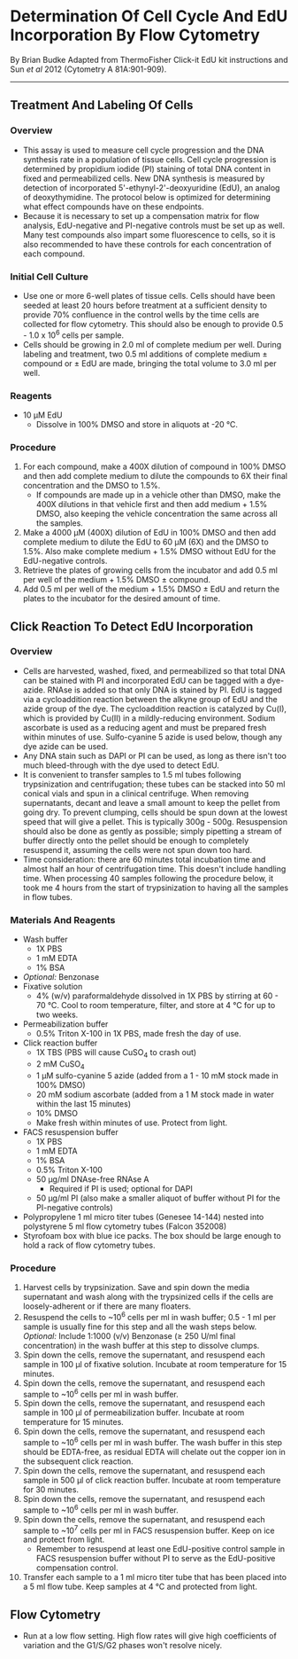 # Determination Of Cell Cycle And EdU Incorporation By Flow Cytometry
By Brian Budke
Adapted from ThermoFisher Click-it EdU kit instructions and Sun _et al_ 2012 (Cytometry A 81A:901-909).
___
## Treatment And Labeling Of Cells
### Overview
- This assay is used to measure cell cycle progression and the DNA synthesis rate in a population of tissue cells. Cell cycle progression is determined by propidium iodide (PI) staining of total DNA content in fixed and permeabilized cells. New DNA synthesis is measured by detection of incorporated 5'-ethynyl-2'-deoxyuridine (EdU), an analog of deoxythymidine. The protocol below is optimized for determining what effect compounds have on these endpoints.
- Because it is necessary to set up a compensation matrix for flow analysis, EdU-negative and PI-negative controls must be set up as well. Many test compounds also impart some fluorescence to cells, so it is also recommended to have these controls for each concentration of each compound.

### Initial Cell Culture
- Use one or more 6-well plates of tissue cells. Cells should have been seeded at least 20 hours before treatment at a sufficient density to provide 70% confluence in the control wells by the time cells are collected for flow cytometry. This should also be enough to provide 0.5 - 1.0 x 10<sup>6</sup> cells per sample.
- Cells should be growing in 2.0 ml of complete medium per well. During labeling and treatment, two 0.5 ml additions of complete medium ± compound or ± EdU are made, bringing the total volume to 3.0 ml per well.

### Reagents
- 10 μM EdU
	- Dissolve in 100% DMSO and store in aliquots at -20 °C.

### Procedure
1. For each compound, make a 400X dilution of compound in 100% DMSO and then add complete medium to dilute the compounds to 6X their final concentration and the DMSO to 1.5%.
	- If compounds are made up in a vehicle other than DMSO, make the 400X dilutions in that vehicle first and then add medium + 1.5% DMSO, also keeping the vehicle concentration the same across all the samples.
1. Make a 4000 μM (400X) dilution of EdU in 100% DMSO and then add complete medium to dilute the EdU to 60 μM (6X) and the DMSO to 1.5%. Also make complete medium + 1.5% DMSO without EdU for the EdU-negative controls.
1. Retrieve the plates of growing cells from the incubator and add 0.5 ml per well of the medium + 1.5% DMSO ± compound.
1. Add 0.5 ml per well of the medium + 1.5% DMSO ± EdU and return the plates to the incubator for the desired amount of time.

## Click Reaction To Detect EdU Incorporation
### Overview
- Cells are harvested, washed, fixed, and permeabilized so that total DNA can be stained with PI and incorporated EdU can be tagged with a dye-azide. RNAse is added so that only DNA is stained by PI. EdU is tagged via a cycloaddition reaction between the alkyne group of EdU and the azide group of the dye. The cycloaddition reaction is catalyzed by Cu(I), which is provided by Cu(II) in a mildly-reducing environment. Sodium ascorbate is used as a reducing agent and must be prepared fresh within minutes of use. Sulfo-cyanine 5 azide is used below, though any dye azide can be used.
- Any DNA stain such as DAPI or PI can be used, as long as there isn't too much bleed-through with the dye used to detect EdU.
- It is convenient to transfer samples to 1.5 ml tubes following trypsinization and centrifugation; these tubes can be stacked into 50 ml conical vials and spun in a clinical centrifuge. When removing supernatants, decant and leave a small amount to keep the pellet from going dry. To prevent clumping, cells should be spun down at the lowest speed that will give a pellet. This is typically 300g - 500g. Resuspension should also be done as gently as possible; simply pipetting a stream of buffer directly onto the pellet should be enough to completely resuspend it, assuming the cells were not spun down too hard.
- Time consideration: there are 60 minutes total incubation time and almost half an hour of centrifugation time. This doesn't include handling time. When processing 40 samples following the procedure below, it took me 4 hours from the start of trypsinization to having all the samples in flow tubes.

### Materials And Reagents
- Wash buffer
	- 1X PBS
	- 1 mM EDTA
	- 1% BSA
- _Optional:_ Benzonase
- Fixative solution
	- 4% (w/v) paraformaldehyde dissolved in 1X PBS by stirring at 60 - 70 °C. Cool to room temperature, filter, and store at 4 °C for up to two weeks.
- Permeabilization buffer
	- 0.5% Triton X-100 in 1X PBS, made fresh the day of use.
- Click reaction buffer
	- 1X TBS (PBS will cause CuSO<sub>4</sub> to crash out)
	- 2 mM CuSO<sub>4</sub>
	- 1 μM sulfo-cyanine 5 azide (added from a 1 - 10 mM stock made in 100% DMSO)
	- 20 mM sodium ascorbate (added from a 1 M stock made in water within the last 15 minutes)
	- 10% DMSO
	- Make fresh within minutes of use. Protect from light.
- FACS resuspension buffer
	- 1X PBS
	- 1 mM EDTA
	- 1% BSA
	- 0.5% Triton X-100
	- 50 μg/ml DNAse-free RNAse A
		- Required if PI is used; optional for DAPI
	- 50 μg/ml PI (also make a smaller aliquot of buffer without PI for the PI-negative controls)
- Polypropylene 1 ml micro titer tubes (Genesee 14-144) nested into polystyrene 5 ml flow cytometry tubes (Falcon 352008)
- Styrofoam box with blue ice packs. The box should be large enough to hold a rack of flow cytometry tubes.

### Procedure
1. Harvest cells by trypsinization. Save and spin down the media supernatant and wash along with the trypsinized cells if the cells are loosely-adherent or if there are many floaters.
1. Resuspend the cells to ~10<sup>6</sup> cells per ml in wash buffer; 0.5 - 1 ml per sample is usually fine for this step and all the wash steps below. _Optional:_ Include 1:1000 (v/v) Benzonase (≥ 250 U/ml final concentration) in the wash buffer at this step to dissolve clumps.
1. Spin down the cells, remove the supernatant, and resuspend each sample in 100 μl of fixative solution. Incubate at room temperature for 15 minutes.
1. Spin down the cells, remove the supernatant, and resuspend each sample to ~10<sup>6</sup> cells per ml in wash buffer.
1. Spin down the cells, remove the supernatant, and resuspend each sample in 100 μl of permeabilization buffer. Incubate at room temperature for 15 minutes.
1. Spin down the cells, remove the supernatant, and resuspend each sample to ~10<sup>6</sup> cells per ml in wash buffer. The wash buffer in this step should be EDTA-free, as residual EDTA will chelate out the copper ion in the subsequent click reaction.
1. Spin down the cells, remove the supernatant, and resuspend each sample in 500 μl of click reaction buffer. Incubate at room temperature for 30 minutes.
1. Spin down the cells, remove the supernatant, and resuspend each sample to ~10<sup>6</sup> cells per ml in wash buffer.
1. Spin down the cells, remove the supernatant, and resuspend each sample to ~10<sup>7</sup> cells per ml in FACS resuspension buffer. Keep on ice and protect from light.
	- Remember to resuspend at least one EdU-positive control sample in FACS resuspension buffer without PI to serve as the EdU-positive compensation control.
1. Transfer each sample to a 1 ml micro titer tube that has been placed into a 5 ml flow tube. Keep samples at 4 °C and protected from light.

## Flow Cytometry
- Run at a low flow setting. High flow rates will give high coefficients of variation and the G1/S/G2 phases won't resolve nicely.